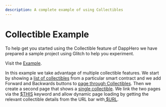 ```yaml
---
description: A complete example of using Collectibles
---
```


# Collectible Example

To help get you started using the Collectible feature of DappHero we have prepared a sample project using Glitch to help you experiment. 

Visit the [Example](https://glitch.com/edit/#!/dapphero-nft-example).

In this example we take advantage of multiple collectible features. We start by showing a [list of collectibles](listing-collectables.md) from a particular smart contract and we add Forward and Backwards buttons to [page through Collectibles](listing-collectables.md#pagination-and-limits). Then we create a second page that shows a [single collectible](single-collectibles.md). We link the two pages via the [$THIS](advanced-usdthis.md) keyword and allow dynamic page loading by getting the relevant collectible details from the URL bar with[ $URL](advanced-url-query-params.md).  

